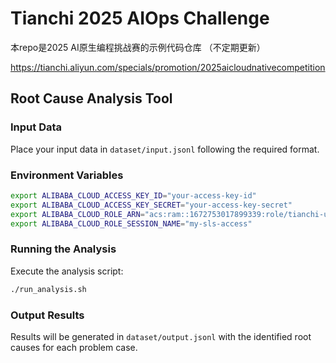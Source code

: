 # Tianchi 2025 AIOps Challenge

本repo是2025 AI原生编程挑战赛的示例代码仓库 （不定期更新）

https://tianchi.aliyun.com/specials/promotion/2025aicloudnativecompetition

## Root Cause Analysis Tool

### Input Data

Place your input data in `dataset/input.jsonl` following the required format.

### Environment Variables

```bash
export ALIBABA_CLOUD_ACCESS_KEY_ID="your-access-key-id"
export ALIBABA_CLOUD_ACCESS_KEY_SECRET="your-access-key-secret"
export ALIBABA_CLOUD_ROLE_ARN="acs:ram::1672753017899339:role/tianchi-user-a"
export ALIBABA_CLOUD_ROLE_SESSION_NAME="my-sls-access"
```

### Running the Analysis

Execute the analysis script:

```bash
./run_analysis.sh
```

### Output Results

Results will be generated in `dataset/output.jsonl` with the identified root causes for each problem case.
